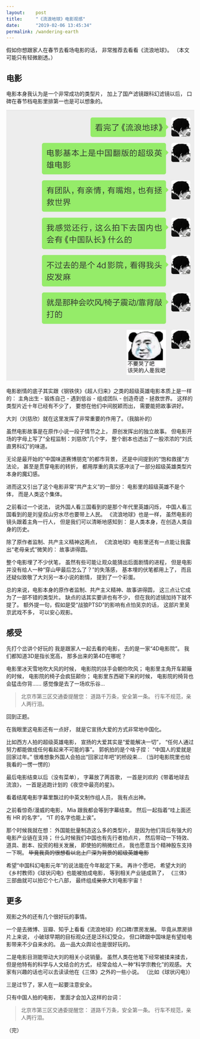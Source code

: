 ```yaml
---
layout:    post
title:     "《流浪地球》电影观感"
date:      "2019-02-06 13:45:34"
permalink: /wandering-earth
---
```


假如你想跟家人在春节去看场电影的话，
非常推荐去看看《流浪地球》。
（本文可能只有轻微剧透。）

<!--MORE-->

## 电影

电影本身我认为是一个非常成功的类型片，
加上了国产滤镜跟科幻滤镜以后，
口碑在春节档电影里排第一也是可以想象的。

![comment][comment]

电影剧情的底子其实跟《钢铁侠》《超人归来》之类的超级英雄电影本质上是一样的：
主角出生 - 锻炼自己 - 遇到低谷 - 组成团队 - 创造奇迹 - 拯救世界。
这样的类型片近十年已经有不少了，
要想在他们中间脱颖而出，
需要能把故事讲好。

大刘（刘慈欣）就在这里发挥了非常重要的作用了。（我脑补的）

虽然电影故事是在原作小说一段子情节之上，
原创发挥出的独立故事。
但电影开场的字母上写了“全程监制：刘慈欣”几个字，
整个剧本也透出了一股浓浓的“刘氏直男科幻”的味道。

无论是最开始的“中国味道赛博朋克”的都市背景，
还是中间提到的“饱和救援”方法论，
甚至是贯穿电影的转折，
都用厚重的真实感冲淡了一部分超级英雄类型片本身的魔幻感。

进而这又引出了这个电影非常“共产主义”的一部分：
电影里的超级英雄不是个体，
而是人类这个集体。

之前看过一个说法，
说外国人看三国看到的是那个年代里英雄闪烁，
中国人看三国看到的是刘皇叔山穷水尽也要带上人民。
《流浪地球》也是一样，
虽然电影的镜头跟着主角一行人，
但是我们可以清晰地感知到：
是人类本身，在创造人类自身的历史。

除了原作者监制、共产主义精神这两点，
《流浪地球》电影里还有一点能让我露出“老母亲式”微笑的：
故事讲得圆。

整个电影埋了不少伏笔，
虽然有些可能让观众能猜出后面剧情的进程，
但是电影并没有给人一种“穿山甲最后怎么了？”的失落感，
基本埋的伏笔都用上了，
而且还疑似致敬了大刘另一本小说的剧情，
提到了一个彩蛋。

总的来说，电影本身的原作者监制、共产主义精神、故事讲得圆，
这三点让它成为了一部不错的类型片。
缺点的话其实要讲也有不少，
但在我的滤镜加持下就不提了。
额外提一句，假如是受“战狼PTSD”的影响有点怕吴京的话，
这部片里吴京武戏不多，
可以安心观影。


## 感受

先打个岔讲个好玩的
我是跟家人一起去看的电影，
去的是一家“4D电影院”。
我们都知道3D是指长宽高，
那多出来的第4D在哪呢？

电影里冰天雪地吹大风的时候，
电影院的扶手会朝你吹风；
电影里主角开车颠簸的时候，
电影院的椅子会疯狂颠你；
电影里东西砸下来的时候，
电影院的椅背也会猛击你背……
感觉像是去了一场欢乐谷…

> 北京市第三区交通委提醒您：
> 道路千万条，安全第一条。
> 行车不规范，亲人两行泪。

回到正题。

在我眼里这电影还有一点好，
就是它宣扬大爱的方式非常地中国化。

比如西方人拍的超级英雄电影，
宣扬的大爱其实是“爱能解决一切”，
“任何人通过努力都能做成任何看起来不可能的事”。
郭帆拍的是个啥子捏：
“中国人的爱就是回家过年。”
很难想象外国人会拍出“回家过年吧”的桥段来…
（当时电影院里也给我看的一愣一愣的）

最后电影结束以后（没有菜单），
字幕放了两首歌，
一首是刘欢的《带着地球去流浪》，
一首是逃跑计划的《夜空中最亮的星》。

看着结尾电影字幕里飘过的中英文制作组人员，
我有点出神。

之前看惊奇/漫威的电影，
Mia 跟我都会等到字幕结束。
然后一起指着“哇上面还有 HR 的名字”，
“IT 的名字也能上诶”。

那个时候我就在想：
外国能批量制造这么多的类型片，
是因为他们背后有强大的电影产业链在支持；
什么时候我们中国也有先行者拍点片，
然后带动一下特效、道具、剧本、投资的相关发展，
即使拍的稍微烂点，
我也愿意当个精神股东支持一下啊。
~~毕竟我真的很想看以北上广深为背景的超级英雄电影~~

希望“中国科幻电影元年”的说法能在今年敲定下来。
再许个愿吧，
希望大刘的《乡村教师》《球状闪电》也能被拍成电影，
等到相关产业链成熟了，
《三体》三部曲就可以拍它个七八部，
最终组成~~吴京~~大刘电影宇宙！


## 更多

观影之外的还有几个很好玩的事情。

一个是去微博、豆瓣、知乎上看看《流浪地球》的口碑/票房发展。
毕竟从票房排片上来说，
小破球早期的目标观众还是泛科幻受众，
但口碑跟中国味是有望给电影带来不少自来水的。
品一品大众舆论也是很好玩的。

二是电影目测能带动大刘的相关小说销量。
虽然人类在他笔下经常被揉来揉去，
但是他特有的科学与人文结合的方式，
经常会给人一种“科学宗教化”的观感。
大家有兴趣的话也可以去读读他在《三体》之外的一些小说。
（比如《球状闪电》）

三是过节了，家人在一起要注意安全。

只有中国人拍的电影，
里面才会加入这样的台词：

> 北京市第三区交通委提醒您：
> 道路千万条，安全第一条。
> 行车不规范，亲人两行泪。

（完）

[comment]: /assets/pics/wechat/wandering_earth.jpg
